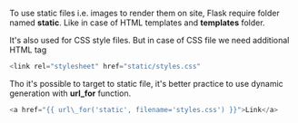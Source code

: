 


  
To use static files i.e. images to render them on site, Flask require folder named **static**. Like in case of HTML templates and **templates** folder.   
  
It's also used for CSS style files. But in case of CSS file we need additional HTML tag  
  

```python
<link rel="stylesheet" href="static/styles.css"
```
   
  
Tho it's possible to target to static file, it's better practice to use dynamic generation with **url\_for** function.   
  

```python
<a href="{{ url\_for('static', filename='styles.css') }}">Link</a>
```
  
